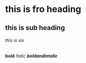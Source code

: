 # this is fro heading
## this is sub heading
###### this is six

**bold**
*Italic*
***boldandintalic***
